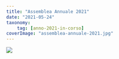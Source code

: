 ```yaml
---
title: "Assemblea Annuale 2021"
date: "2021-05-24"
taxonomy: 
    tag: [anno-2021-in-corso]
coverImage: "assemblea-annuale-2021.jpg"
---
```


[![](images/assemblea-annuale-2021-212x300.jpg)](http://www.associazionediabeticibrescia.it/wp-content/uploads/2021/05/assemblea-annuale-2021.jpg)
